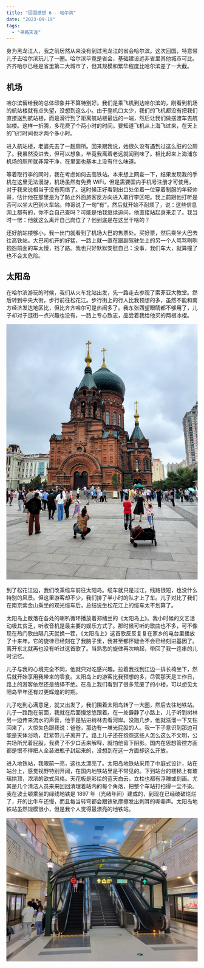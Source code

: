 ```yaml
---
title: "回国感想 6 - 哈尔滨"
date: "2023-09-19"
tags: 
  - "寻路天涯"
---
```


身为黑龙江人，我之前居然从来没有到过黑龙江的省会哈尔滨。这次回国，特意带儿子去哈尔滨玩儿了一圈。哈尔滨毕竟是省会，基础建设远非省里其他城市可比。齐齐哈尔已经是省里第二大城市了，但其规模和繁华程度比哈尔滨差了一大截。

## 机场

哈尔滨留给我的总体印象并不算特别好。我们是乘飞机到达哈尔滨的，刚看到机场的航站楼就有点失望，没想到这么小。由于登机口太少，我们的飞机都没有把我们直接送到航站楼，而是滑行到了距离航站楼最远的一端，然后让我们做摆渡车去航站楼。这样一折腾，多花费了个两小时的时间。要知道飞机从上海飞过来，在天上的飞行时间也才两个多小时。

进入航站楼，老婆先去了一趟厕所。回来跟我说，她很久没有遇到过这么脏的公厕了。我虽然没进去，但可以想象，毕竟我离着老远就闻到味了。相比起来上海浦东机场的厕所就非常干净，在里面也基本上没有什么味道。

等着取行李的同时，我在考虑如何去高铁站。本来想上网查一下，结果发现我的手机在这里无法漫游，机场虽然有免费 WiFi，但是需要国内手机号注册才可使用，对于我来说相当于没有网络了。这时候正好看到出口处坐着一位穿着制服的年轻帅哥，估计他在那里是为了防止外面旅客反方向进入取行李区吧。我上前跟他打听是否可以坐大巴到火车站。帅哥说了一句“有”，然后就开始不耐烦了，说：这些信息网上都有的，你不会自己查吗？可能是怕我继续追问，他直接站起身来走了。我当时一愣：他就这么离开自己岗位了？他到底是在这里干啥的？

还好航站楼够小，我一出门就看到了机场大巴的售票处。买好票，然后乘坐大巴去往高铁站。大巴司机开的好猛，一路上就一直在跟副驾驶坐上的另一个人骂骂咧咧抱怨前面的车太慢，挡了路。我也只好默默安慰自己：没事，我们车大，就算撞了也不会太危险。

## 太阳岛

在哈尔滨游玩的时候，我们从火车北站出发，先一路走去参观了索菲亚大教堂。然后转到中央大街，步行前往松花江。步行街上的行人比我预想的多，虽然不能和南方经济发达地区比，但比齐齐哈尔可是热闹多了。我东张西望眼睛都不够用了，儿子却对于逛街一点兴趣也没有，一路上专心致志，品尝着我给他买的两根冰棍。

![](20230808_100815.jpg)

到了松花江边，我们改乘缆车前往太阳岛。缆车就只是过江，线路很短，也没什么特别的风景。但这里游客却不少，我们排了半小时的队才上了车。儿子对比了我们在南京紫金山乘坐的观光缆车后，总结说坐松花江上的缆车太不划算了。

太阳岛上散落在各处的喇叭循环播放着郑绪兰的《太阳岛上》。我小时候的文艺活动极其贫乏，听收音机是最主要的娱乐方式了。那时候可听的歌曲也不多，可不像现在热门歌曲隔几天就换一茬，《太阳岛上》这首歌反反复复在家乡的电台里播放了十来年。它的旋律已经刻在了我脑子里，我甚至都怀疑会不会已经刻进基因了。离开东北就再也没有听过这首歌了。当熟悉的旋律再次响起，带回了我一连串的儿时记忆。

儿子与我的心境完全不同，他就只对吃感兴趣。拉着我找到江边一排长椅坐下，然后就开始享用我带来的零食。太阳岛上的游客比我预想的多，尽管那天是工作日，路上的游客依然还是络绎不绝。在岛上我们看到了很多荒废了的小楼，可以想见太阳岛早年还有过更辉煌的时期。

儿子吃到心满意足，就又出发了，我们围着太阳岛转了一大圈，然后去往地铁站。儿子一路跑在前面，我就在后面慢悠悠跟着。在一处僻静了小路上，儿子听到树林另一边传来流水的声音，他于是钻进树林去看河岸。没跑几步，他就滋溜一下又钻回来了，大惊失色跟我说：爸爸，那边有一堆光屁股的人。我一下子意识到那边可能是天体浴场，赶紧带儿子离开了。路上儿子还在抱怨这些人怎么这么不文明，公共场所光着屁股，我费了不少口舌来解释，就怕他留下阴影。国内在思想管控方面都是恨不得把人全装进瓶子封起来的，没想到在这一方面却这么开放。

进入地铁站，我眼前一亮，这也太漂亮了。太阳岛地铁站采用了中庭式设计，站在站台上，感觉视野特别开阔，在国内地铁站里是不常见的。下到站台的楼梯上有玻璃拱顶，浓浓的欧式风格。天花板是彩绘的蓝天白云，立柱也都有浮雕或刻画。尤其是几个清洁人员来来回回清理着站内的每个角落，把整个车站打扫得一尘不染。我在波士顿乘坐的绿线地铁是 1897 年（光绪年间）建成的，到现在已经破破烂烂了，开的比牛车还慢，而且每当转弯都会跟铁轨摩擦发出刺耳的嘶嘶声。太阳岛地铁站虽然规模很小，但是我个人觉得最漂亮的地铁站。

![](20230808_140637.jpg)
